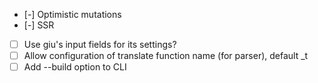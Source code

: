 - [-] Optimistic mutations
- [-] SSR
- [ ] Use giu's input fields for its settings?
- [ ] Allow configuration of translate function name (for parser), default _t
- [ ] Add --build option to CLI
